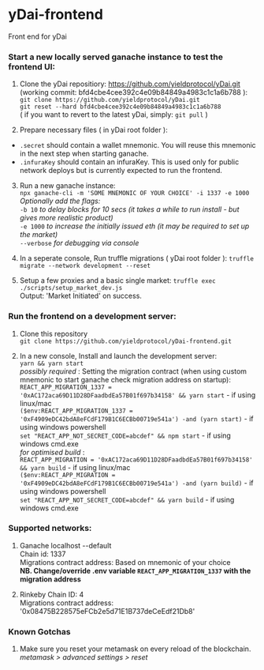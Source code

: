 # yDai-frontend
Front end for yDai 


### Start a new locally served ganache instance to test the frontend UI:  

1. Clone the yDai repositiory: https://github.com/yieldprotocol/yDai.git  (working commit: bfd4cbe4cee392c4e09b84849a4983c1c1a6b788 ):  
`git clone https://github.com/yieldprotocol/yDai.git`  
`git reset --hard bfd4cbe4cee392c4e09b84849a4983c1c1a6b788`    
( if you want to revert to the latest yDai, simply: `git pull` )

2. Prepare necessary files ( in yDai root folder ):
 - `.secret` should contain a wallet mnemonic. You will reuse this mnemonic in the next step when starting ganache.
 - `.infuraKey` should contain an infuraKey. This is used only for public network deploys but is currently expected to run the frontend. 

3. Run a new ganache instance:  
`npx ganache-cli -m 'SOME MNEMONIC OF YOUR CHOICE' -i 1337 -e 1000`  
*Optionally add the flags:*  
`-b 10` *to delay blocks for 10 secs (it takes a while to run install - but gives more realistic product)*  
`-e 1000` *to increase the initially issued eth (it may be required to set up the market)*  
`--verbose` *for debugging via console*  

4. In a seperate console, Run truffle migrations ( yDai root folder ): 
`truffle migrate --network development --reset`  

5. Setup a few proxies and a basic single market:
`truffle exec ./scripts/setup_market_dev.js`  
Output: 'Market Initiated' on success. 


### Run the frontend on a development server: 

1. Clone this repository  
`git clone https://github.com/yieldprotocol/yDai-frontend.git`

2. In a new console, Install and launch the development server:  
`yarn && yarn start`  
*possibly required* : Setting the migration contract (when using custom mnemonic to start ganache check migration address on startup):  
`REACT_APP_MIGRATION_1337 = '0xAC172aca69D11D28DFaadbdEa57B01f697b34158' && yarn start`  - if using linux/mac  
`($env:REACT_APP_MIGRATION_1337 = '0xF4909eDC42bdA8eFCdF179B1C6ECBb00719e541a') -and (yarn start)`  - if using windows powershell  
`set "REACT_APP_NOT_SECRET_CODE=abcdef" && npm start` - if using windows cmd.exe  
*for optimised build* :  
`REACT_APP_MIGRATION = '0xAC172aca69D11D28DFaadbdEa57B01f697b34158' && yarn build`  - if using linux/mac  
`($env:REACT_APP_MIGRATION = '0xF4909eDC42bdA8eFCdF179B1C6ECBb00719e541a') -and (yarn build)`  - if using windows powershell  
`set "REACT_APP_NOT_SECRET_CODE=abcdef" && yarn build` - if using windows cmd.exe

### Supported networks:

1. Ganache localhost --default  
Chain id: 1337  
Migrations contract address: Based on mnemonic of your choice  
**NB. Change/override .env variable `REACT_APP_MIGRATION_1337` with the migration address**

2. Rinkeby
Chain ID: 4  
Migrations contract address: '0x08475B228575eFCb2e5d71E1B737deCeEdf21Db8'

### Known Gotchas
1. Make sure you reset your metamask on every reload of the blockchain.  
*metamask > advanced settings > reset*
